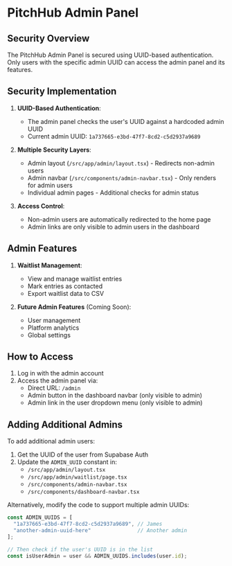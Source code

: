 # PitchHub Admin Panel

## Security Overview

The PitchHub Admin Panel is secured using UUID-based authentication. Only users with the specific admin UUID can access the admin panel and its features.

## Security Implementation

1. **UUID-Based Authentication**: 
   - The admin panel checks the user's UUID against a hardcoded admin UUID
   - Current admin UUID: `1a737665-e3bd-47f7-8cd2-c5d2937a9689`

2. **Multiple Security Layers**:
   - Admin layout (`/src/app/admin/layout.tsx`) - Redirects non-admin users
   - Admin navbar (`/src/components/admin-navbar.tsx`) - Only renders for admin users
   - Individual admin pages - Additional checks for admin status

3. **Access Control**:
   - Non-admin users are automatically redirected to the home page
   - Admin links are only visible to admin users in the dashboard

## Admin Features

1. **Waitlist Management**:
   - View and manage waitlist entries
   - Mark entries as contacted
   - Export waitlist data to CSV

2. **Future Admin Features** (Coming Soon):
   - User management
   - Platform analytics
   - Global settings

## How to Access

1. Log in with the admin account
2. Access the admin panel via:
   - Direct URL: `/admin`
   - Admin button in the dashboard navbar (only visible to admin)
   - Admin link in the user dropdown menu (only visible to admin)

## Adding Additional Admins

To add additional admin users:

1. Get the UUID of the user from Supabase Auth
2. Update the `ADMIN_UUID` constant in:
   - `/src/app/admin/layout.tsx`
   - `/src/app/admin/waitlist/page.tsx`
   - `/src/components/admin-navbar.tsx`
   - `/src/components/dashboard-navbar.tsx`

Alternatively, modify the code to support multiple admin UUIDs:

```typescript
const ADMIN_UUIDS = [
  "1a737665-e3bd-47f7-8cd2-c5d2937a9689", // James
  "another-admin-uuid-here"               // Another admin
];

// Then check if the user's UUID is in the list
const isUserAdmin = user && ADMIN_UUIDS.includes(user.id);
``` 